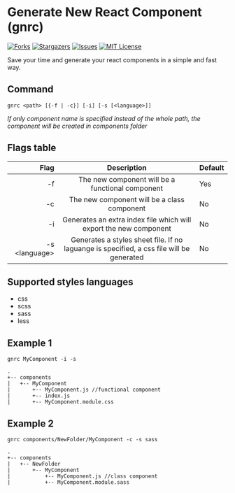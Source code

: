 # Generate New React Component (gnrc)
[![Forks][forks-shield]][forks-url]
[![Stargazers][stars-shield]][stars-url]
[![Issues][issues-shield]][issues-url]
[![MIT License][license-shield]][license-url]

Save your time and generate your react components in a simple and fast way.

## Command
`gnrc <path> [{-f | -c}] [-i] [-s [<language>]]`

*If only component name is specified instead of the whole path, the component will be created in components folder*

## Flags table
| Flag | Description | Default |
|-----:|:-----------:|:--------|
|  -f  | The new component will be a functional component | Yes |
|  -c  | The new component will be a class component | No |
|  -i  | Generates an extra index file which will export the new component | No |
|  -s \<language\>  | Generates a styles sheet file. If no laguange is specified, a css file will be generated | No |

## Supported styles languages
- css
- scss
- sass
- less

## Example 1
`gnrc MyComponent -i -s`
```
.
+-- components
|   +-- MyComponent
|       +-- MyComponent.js //functional component
|       +-- index.js
|       +-- MyComponent.module.css
```

## Example 2
`gnrc components/NewFolder/MyComponent -c -s sass`
```
.
+-- components
|   +-- NewFolder
|       +-- MyComponent
|           +-- MyComponent.js //class component
|           +-- MyComponent.module.sass
```

[forks-shield]: https://img.shields.io/github/forks/manuelrodgzz/gnrc
[forks-url]: https://github.com/manuelrodgzz/gnrc/network/members
[stars-shield]: https://img.shields.io/github/stars/manuelrodgzz/gnrc
[stars-url]: https://github.com/manuelrodgzz/gnrc/stargazers
[issues-shield]: https://img.shields.io/github/issues/manuelrodgzz/gnrc
[issues-url]: https://github.com/manuelrodgzz/gnrc/issues
[license-shield]: https://img.shields.io/github/license/manuelrodgzz/gnrc
[license-url]: https://github.com/manuelrodgzz/gnrc/blob/main/LICENSE.md
